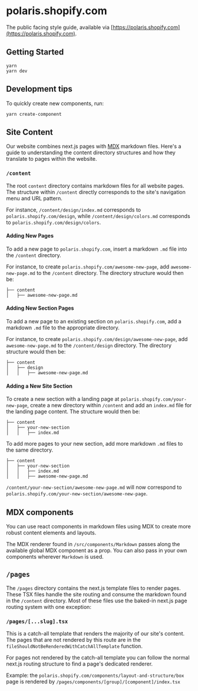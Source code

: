 # polaris.shopify.com

The public facing style guide, available via [https://polaris.shopify.com](https://polaris.shopify.com).

## Getting Started

```
yarn
yarn dev
```

## Development tips

To quickly create new components, run:

```
yarn create-component
```

## Site Content

Our website combines next.js pages with [MDX](https://mdxjs.com/) markdown files. Here's a guide to understanding the content directory structures and how they translate to pages within the website.

### `/content`

The root `content` directory contains markdown files for all website pages. The structure within `/content` directly corresponds to the site's navigation menu and URL pattern.

For instance, `/content/design/index.md` corresponds to `polaris.shopify.com/design`, while `/content/design/colors.md` corresponds to `polaris.shopify.com/design/colors`.

#### Adding New Pages

To add a new page to `polaris.shopify.com`, insert a markdown `.md` file into the `/content` directory.

For instance, to create `polaris.shopify.com/awesome-new-page`, add `awesome-new-page.md` to the `/content` directory. The directory structure would then be:

```
├── content
│   ├── awesome-new-page.md
```

#### Adding New Section Pages

To add a new page to an existing section on `polaris.shopify.com`, add a markdown `.md` file to the appropriate directory.

For instance, to create `polaris.shopify.com/design/awesome-new-page`, add `awesome-new-page.md` to the `/content/design` directory. The directory structure would then be:

```
├── content
│   ├── design
│   │   ├── awesome-new-page.md
```

#### Adding a New Site Section

To create a new section with a landing page at `polaris.shopify.com/your-new-page`, create a new directory within `/content` and add an `index.md` file for the landing page content. The structure would then be:

```
├── content
│   ├── your-new-section
│   │   ├── index.md
```

To add more pages to your new section, add more markdown `.md` files to the same directory.

```
├── content
│   ├── your-new-section
│   │   ├── index.md
│   │   ├── awesome-new-page.md
```

`/content/your-new-section/awesome-new-page.md` will now correspond to `polaris.shopify.com/your-new-section/awesome-new-page`.

## MDX components

You can use react components in markdown files using MDX to create more robust content elements and layouts.

The MDX renderer found in `/src/components/Markdown` passes along the available global MDX component as a prop. You can also pass in your own components wherever `Markdown` is used.

## `/pages`

The `/pages` directory contains the next.js template files to render pages. These TSX files handle the site routing and consume the markdown found in the `/content` directory. Most of these files use the baked-in next.js page routing system with one exception:

### `/pages/[...slug].tsx`

This is a catch-all template that renders the majority of our site's content. The pages that are not rendered by this route are in the `fileShouldNotBeRenderedWithCatchAllTemplate` function.

For pages not rendered by the catch-all template you can follow the normal next.js routing structure to find a page's dedicated renderer.

Example: the `polaris.shopify.com/components/layout-and-structure/box` page is rendered by `/pages/components/[group]/[component]/index.tsx`
